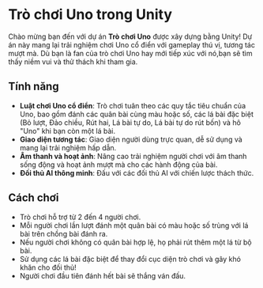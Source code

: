 # Trò chơi Uno trong Unity

Chào mừng bạn đến với dự án **Trò chơi Uno** được xây dựng bằng Unity! Dự án này mang lại trải nghiệm chơi Uno cổ điển với gameplay thú vị, tương tác mượt mà. Dù bạn là fan của trò chơi Uno hay mới tiếp xúc với nó,bạn sẽ tìm thấy niềm vui và thử thách khi tham gia.

## Tính năng
- **Luật chơi Uno cổ điển**: Trò chơi tuân theo các quy tắc tiêu chuẩn của Uno, bao gồm đánh các quân bài cùng màu hoặc số, các lá bài đặc biệt (Bỏ lượt, Đảo chiều, Rút hai, Lá bài tự do, Lá bài tự do rút bốn) và hô "Uno" khi bạn còn một lá bài.
- **Giao diện tương tác**: Giao diện người dùng trực quan, dễ sử dụng và mang lại trải nghiệm hấp dẫn.
- **Âm thanh và hoạt ảnh**: Nâng cao trải nghiệm người chơi với âm thanh sống động và hoạt ảnh mượt mà cho các hành động của bài.
- **Đối thủ AI thông minh**: Đấu với các đối thủ AI với chiến lược thách thức.

## Cách chơi
- Trò chơi hỗ trợ từ 2 đến 4 người chơi.
- Mỗi người chơi lần lượt đánh một quân bài có màu hoặc số trùng với lá bài trên chồng bài đánh ra.
- Nếu người chơi không có quân bài hợp lệ, họ phải rút thêm một lá từ bộ bài.
- Sử dụng các lá bài đặc biệt để thay đổi cục diện trò chơi và gây khó khăn cho đối thủ!
- Người chơi đầu tiên đánh hết bài sẽ thắng ván đấu.
